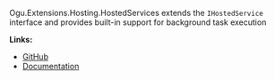 Ogu.Extensions.Hosting.HostedServices extends the `IHostedService` interface and provides built-in support for background task execution

**Links:**
- [GitHub](https://github.com/ogulcanturan/Ogu.Extensions.Hosting.TimedHostedService)
- [Documentation](https://github.com/ogulcanturan/Ogu.Extensions.Hosting.TimedHostedService#readme)